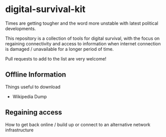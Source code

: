 # digital-survival-kit
Times are getting tougher and the word more unstable with latest political developments.

This repository is a collection of tools for digital survival, with the focus on regaining connectivity and access to information when internet connection is damaged / unavailable for a longer period of time.

Pull requests to add to the list are very welcome!

## Offline Information

Things useful to download

* Wikipedia Dump

## Regaining access

How to get back online / build up or connect to an alternative network infrastructure


